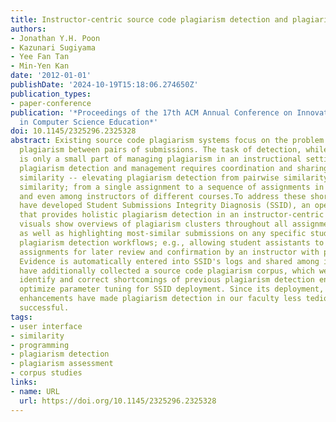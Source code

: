 ```yaml
---
title: Instructor-centric source code plagiarism detection and plagiarism corpus
authors:
- Jonathan Y.H. Poon
- Kazunari Sugiyama
- Yee Fan Tan
- Min-Yen Kan
date: '2012-01-01'
publishDate: '2024-10-19T15:18:06.274650Z'
publication_types:
- paper-conference
publication: '*Proceedings of the 17th ACM Annual Conference on Innovation and Technology
  in Computer Science Education*'
doi: 10.1145/2325296.2325328
abstract: Existing source code plagiarism systems focus on the problem of identifying
  plagiarism between pairs of submissions. The task of detection, while essential,
  is only a small part of managing plagiarism in an instructional setting. Holistic
  plagiarism detection and management requires coordination and sharing of assignment
  similarity -- elevating plagiarism detection from pairwise similarity to cluster-based
  similarity; from a single assignment to a sequence of assignments in the same course,
  and even among instructors of different courses.To address these shortcomings, we
  have developed Student Submissions Integrity Diagnosis (SSID), an open-source system
  that provides holistic plagiarism detection in an instructor-centric way. SSID's
  visuals show overviews of plagiarism clusters throughout all assignments in a course
  as well as highlighting most-similar submissions on any specific student. SSID supports
  plagiarism detection workflows; e.g., allowing student assistants to flag suspicious
  assignments for later review and confirmation by an instructor with proper authority.
  Evidence is automatically entered into SSID's logs and shared among instructors.We
  have additionally collected a source code plagiarism corpus, which we employ to
  identify and correct shortcomings of previous plagiarism detection engines and to
  optimize parameter tuning for SSID deployment. Since its deployment, SSID's workflow
  enhancements have made plagiarism detection in our faculty less tedious and more
  successful.
tags:
- user interface
- similarity
- programming
- plagiarism detection
- plagiarism assessment
- corpus studies
links:
- name: URL
  url: https://doi.org/10.1145/2325296.2325328
---
```

